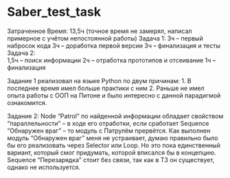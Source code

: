 ﻿# Saber_test_task

Затраченное Время: 13,5ч (точное время не замерял, написал примерное с учётом непостоянной работы)
	Задача 1: 
	3ч – первый набросок кода
	3ч – доработка первой версии
	3ч – финализация и тесты
	Задача 2:	
1,5ч – поиск информации
		2ч – отработка прототипов и отсеивание
		1ч – финализация

Задание 1 реализовал на языке Python по двум причинам:
	1. В последнее время имел больше практики с ним
	2. Раньше не имел опыта работы с ООП на Питоне и было интересно с данной парадигмой ознакомится.

Задание 2:
Node “Patrol” по найденной информации обладает свойством “параллельности” – в ходе его отработки, если сработает Sequence “Обнаружен враг” – то модуль с Патрулём прервётся.
Как выполнен модуль “Обнаружен враг” меня не устраивает, думаю правильно было бы его реализовать через Selector или Loop. Но это пока единственный вариант, который смог придумать, которой вписался бы в концепцию.
Sequence “Перезарядка” стоит без связи, так как в ТЗ он существует, однако не используется.
